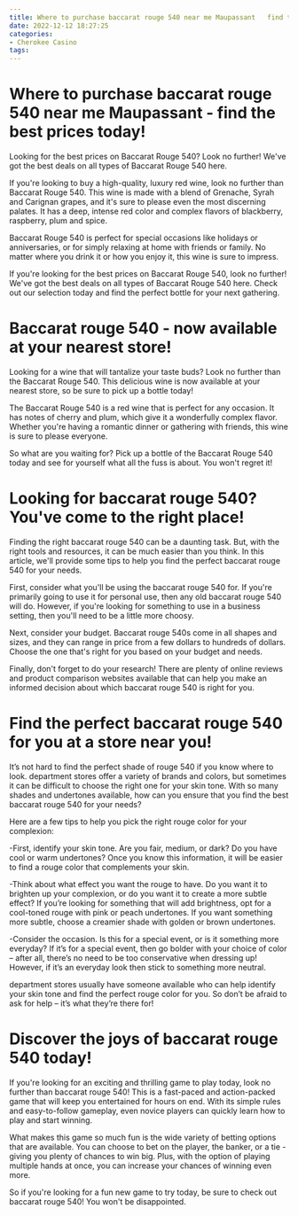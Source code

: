 ```yaml
---
title: Where to purchase baccarat rouge 540 near me Maupassant   find the best prices today!
date: 2022-12-12 18:27:25
categories:
- Cherokee Casino
tags:
---
```



#  Where to purchase baccarat rouge 540 near me Maupassant - find the best prices today!

Looking for the best prices on Baccarat Rouge 540? Look no further! We've got the best deals on all types of Baccarat Rouge 540 here.

If you're looking to buy a high-quality, luxury red wine, look no further than Baccarat Rouge 540. This wine is made with a blend of Grenache, Syrah and Carignan grapes, and it's sure to please even the most discerning palates. It has a deep, intense red color and complex flavors of blackberry, raspberry, plum and spice.

Baccarat Rouge 540 is perfect for special occasions like holidays or anniversaries, or for simply relaxing at home with friends or family. No matter where you drink it or how you enjoy it, this wine is sure to impress.

If you're looking for the best prices on Baccarat Rouge 540, look no further! We've got the best deals on all types of Baccarat Rouge 540 here. Check out our selection today and find the perfect bottle for your next gathering.

#  Baccarat rouge 540 - now available at your nearest store!

Looking for a wine that will tantalize your taste buds? Look no further than the Baccarat Rouge 540. This delicious wine is now available at your nearest store, so be sure to pick up a bottle today!

The Baccarat Rouge 540 is a red wine that is perfect for any occasion. It has notes of cherry and plum, which give it a wonderfully complex flavor. Whether you're having a romantic dinner or gathering with friends, this wine is sure to please everyone.

So what are you waiting for? Pick up a bottle of the Baccarat Rouge 540 today and see for yourself what all the fuss is about. You won't regret it!

#  Looking for baccarat rouge 540? You've come to the right place!

Finding the right baccarat rouge 540 can be a daunting task. But, with the right tools and resources, it can be much easier than you think. In this article, we'll provide some tips to help you find the perfect baccarat rouge 540 for your needs.

First, consider what you'll be using the baccarat rouge 540 for. If you're primarily going to use it for personal use, then any old baccarat rouge 540 will do. However, if you're looking for something to use in a business setting, then you'll need to be a little more choosy.

Next, consider your budget. Baccarat rouge 540s come in all shapes and sizes, and they can range in price from a few dollars to hundreds of dollars. Choose the one that's right for you based on your budget and needs.

Finally, don't forget to do your research! There are plenty of online reviews and product comparison websites available that can help you make an informed decision about which baccarat rouge 540 is right for you.

#  Find the perfect baccarat rouge 540 for you at a store near you!

It’s not hard to find the perfect shade of rouge 540 if you know where to look. department stores offer a variety of brands and colors, but sometimes it can be difficult to choose the right one for your skin tone. With so many shades and undertones available, how can you ensure that you find the best baccarat rouge 540 for your needs?

Here are a few tips to help you pick the right rouge color for your complexion:

-First, identify your skin tone. Are you fair, medium, or dark? Do you have cool or warm undertones? Once you know this information, it will be easier to find a rouge color that complements your skin.

-Think about what effect you want the rouge to have. Do you want it to brighten up your complexion, or do you want it to create a more subtle effect? If you’re looking for something that will add brightness, opt for a cool-toned rouge with pink or peach undertones. If you want something more subtle, choose a creamier shade with golden or brown undertones.

-Consider the occasion. Is this for a special event, or is it something more everyday? If it’s for a special event, then go bolder with your choice of color – after all, there’s no need to be too conservative when dressing up! However, if it’s an everyday look then stick to something more neutral.

 department stores usually have someone available who can help identify your skin tone and find the perfect rouge color for you. So don’t be afraid to ask for help – it’s what they’re there for!

#  Discover the joys of baccarat rouge 540 today!

If you're looking for an exciting and thrilling game to play today, look no further than baccarat rouge 540! This is a fast-paced and action-packed game that will keep you entertained for hours on end. With its simple rules and easy-to-follow gameplay, even novice players can quickly learn how to play and start winning.

What makes this game so much fun is the wide variety of betting options that are available. You can choose to bet on the player, the banker, or a tie - giving you plenty of chances to win big. Plus, with the option of playing multiple hands at once, you can increase your chances of winning even more.

So if you're looking for a fun new game to try today, be sure to check out baccarat rouge 540! You won't be disappointed.